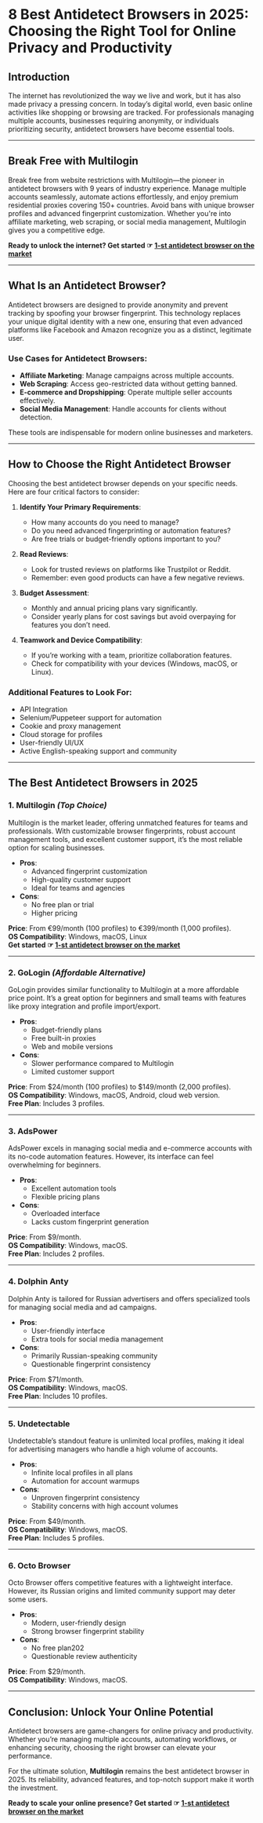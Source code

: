 # 8 Best Antidetect Browsers in 2025: Choosing the Right Tool for Online Privacy and Productivity

## Introduction

The internet has revolutionized the way we live and work, but it has also made privacy a pressing concern. In today’s digital world, even basic online activities like shopping or browsing are tracked. For professionals managing multiple accounts, businesses requiring anonymity, or individuals prioritizing security, antidetect browsers have become essential tools.

---

## Break Free with Multilogin

Break free from website restrictions with Multilogin—the pioneer in antidetect browsers with 9 years of industry experience. Manage multiple accounts seamlessly, automate actions effortlessly, and enjoy premium residential proxies covering 150+ countries. Avoid bans with unique browser profiles and advanced fingerprint customization. Whether you're into affiliate marketing, web scraping, or social media management, Multilogin gives you a competitive edge.

**Ready to unlock the internet? Get started ☞ [1-st antidetect browser on the market](https://bit.ly/multIlogin)**

---

## What Is an Antidetect Browser?

Antidetect browsers are designed to provide anonymity and prevent tracking by spoofing your browser fingerprint. This technology replaces your unique digital identity with a new one, ensuring that even advanced platforms like Facebook and Amazon recognize you as a distinct, legitimate user.

### Use Cases for Antidetect Browsers:
- **Affiliate Marketing**: Manage campaigns across multiple accounts.
- **Web Scraping**: Access geo-restricted data without getting banned.
- **E-commerce and Dropshipping**: Operate multiple seller accounts effectively.
- **Social Media Management**: Handle accounts for clients without detection.

These tools are indispensable for modern online businesses and marketers.

---

## How to Choose the Right Antidetect Browser

Choosing the best antidetect browser depends on your specific needs. Here are four critical factors to consider:

1. **Identify Your Primary Requirements**:
   - How many accounts do you need to manage?
   - Do you need advanced fingerprinting or automation features?
   - Are free trials or budget-friendly options important to you?

2. **Read Reviews**:
   - Look for trusted reviews on platforms like Trustpilot or Reddit.
   - Remember: even good products can have a few negative reviews.

3. **Budget Assessment**:
   - Monthly and annual pricing plans vary significantly.
   - Consider yearly plans for cost savings but avoid overpaying for features you don’t need.

4. **Teamwork and Device Compatibility**:
   - If you’re working with a team, prioritize collaboration features.
   - Check for compatibility with your devices (Windows, macOS, or Linux).

### Additional Features to Look For:
- API Integration
- Selenium/Puppeteer support for automation
- Cookie and proxy management
- Cloud storage for profiles
- User-friendly UI/UX
- Active English-speaking support and community

---

## The Best Antidetect Browsers in 2025

### 1. **Multilogin** *(Top Choice)*
Multilogin is the market leader, offering unmatched features for teams and professionals. With customizable browser fingerprints, robust account management tools, and excellent customer support, it’s the most reliable option for scaling businesses.

- **Pros**:
  - Advanced fingerprint customization
  - High-quality customer support
  - Ideal for teams and agencies
- **Cons**:
  - No free plan or trial
  - Higher pricing

**Price**: From €99/month (100 profiles) to €399/month (1,000 profiles).  
**OS Compatibility**: Windows, macOS, Linux  
**Get started ☞ [1-st antidetect browser on the market](https://bit.ly/multIlogin)**

---

### 2. **GoLogin** *(Affordable Alternative)*
GoLogin provides similar functionality to Multilogin at a more affordable price point. It’s a great option for beginners and small teams with features like proxy integration and profile import/export.

- **Pros**:
  - Budget-friendly plans
  - Free built-in proxies
  - Web and mobile versions
- **Cons**:
  - Slower performance compared to Multilogin
  - Limited customer support

**Price**: From $24/month (100 profiles) to $149/month (2,000 profiles).  
**OS Compatibility**: Windows, macOS, Android, cloud web version.  
**Free Plan**: Includes 3 profiles.

---

### 3. **AdsPower**
AdsPower excels in managing social media and e-commerce accounts with its no-code automation features. However, its interface can feel overwhelming for beginners.

- **Pros**:
  - Excellent automation tools
  - Flexible pricing plans
- **Cons**:
  - Overloaded interface
  - Lacks custom fingerprint generation

**Price**: From $9/month.  
**OS Compatibility**: Windows, macOS.  
**Free Plan**: Includes 2 profiles.

---

### 4. **Dolphin Anty**
Dolphin Anty is tailored for Russian advertisers and offers specialized tools for managing social media and ad campaigns.

- **Pros**:
  - User-friendly interface
  - Extra tools for social media management
- **Cons**:
  - Primarily Russian-speaking community
  - Questionable fingerprint consistency

**Price**: From $71/month.  
**OS Compatibility**: Windows, macOS.  
**Free Plan**: Includes 10 profiles.

---

### 5. **Undetectable**
Undetectable’s standout feature is unlimited local profiles, making it ideal for advertising managers who handle a high volume of accounts.

- **Pros**:
  - Infinite local profiles in all plans
  - Automation for account warmups
- **Cons**:
  - Unproven fingerprint consistency
  - Stability concerns with high account volumes

**Price**: From $49/month.  
**OS Compatibility**: Windows, macOS.  
**Free Plan**: Includes 5 profiles.

---

### 6. **Octo Browser**
Octo Browser offers competitive features with a lightweight interface. However, its Russian origins and limited community support may deter some users.

- **Pros**:
  - Modern, user-friendly design
  - Strong browser fingerprint stability
- **Cons**:
  - No free plan202
  - Questionable review authenticity

**Price**: From $29/month.  
**OS Compatibility**: Windows, macOS.

---

## Conclusion: Unlock Your Online Potential

Antidetect browsers are game-changers for online privacy and productivity. Whether you’re managing multiple accounts, automating workflows, or enhancing security, choosing the right browser can elevate your performance.

For the ultimate solution, **Multilogin** remains the best antidetect browser in 2025. Its reliability, advanced features, and top-notch support make it worth the investment.

**Ready to scale your online presence? Get started ☞ [1-st antidetect browser on the market](https://bit.ly/multIlogin)**
